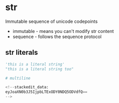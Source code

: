 # str
Immutable sequence of unicode codepoints
- immutable - means you can't modify str content
- sequence - follows the sequence protocol
## str literals
```python
'this is a literal string'
"this is a literal string too"

# multiline 

<!--stackedit_data:
eyJoaXN0b3J5IjpbLTExODY0NDQ5ODVdfQ==
-->